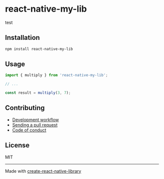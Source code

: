 # react-native-my-lib

test

## Installation


```sh
npm install react-native-my-lib
```


## Usage


```js
import { multiply } from 'react-native-my-lib';

// ...

const result = multiply(3, 7);
```


## Contributing

- [Development workflow](CONTRIBUTING.md#development-workflow)
- [Sending a pull request](CONTRIBUTING.md#sending-a-pull-request)
- [Code of conduct](CODE_OF_CONDUCT.md)

## License

MIT

---

Made with [create-react-native-library](https://github.com/callstack/react-native-builder-bob)
